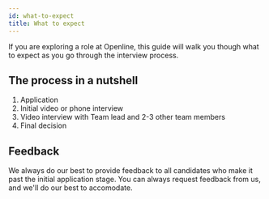 ```yaml
---
id: what-to-expect
title: What to expect
---
```


If you are exploring a role at Openline, this guide will walk you though what to expect as you go through the interview process.

## The process in a nutshell

1. Application
2. Initial video or phone interview
3. Video interview with Team lead and 2-3 other team members
4. Final decision

## Feedback

We always do our best to provide feedback to all candidates who make it past the initial application stage.  You can always request feedback from us, and we'll do our best to accomodate. 

